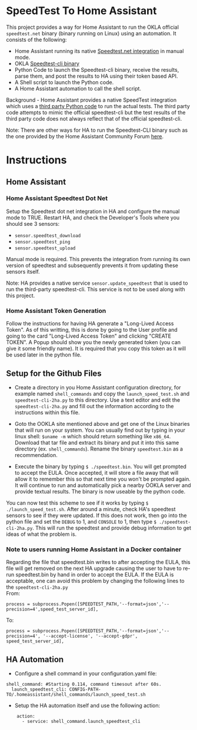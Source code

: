 # SpeedTest To Home Assistant
This project provides a way for Home Assistant to run the OKLA official `speedtest.net` binary (binary running on Linux) using an automation.  It consists of the following:
* Home Assistant running its native [Speedtest.net integration](https://www.home-assistant.io/integrations/speedtestdotnet/) in manual mode.
* OKLA [Speedtest-cli binary](https://www.speedtest.net/apps/cli)
* Python Code to launch the Speedtest-cli binary, receive the results, parse them, and post the results to HA using their token based API.
* A Shell script to launch the Python code.
* A Home Assistant automation to call the shell script.

Background - Home Assistant provides a native SpeedTest integration which uses a [third party Python code](https://github.com/sivel/speedtest-cli) to run the actual tests.  The third party code attempts to mimic the official speedtest-cli but the test results of the third party code does not always reflect that of the official speedtest-cli.  

Note: There are other ways for HA to run the Speedtest-CLI binary such as the one provided by the Home Assistant Community Forum [here](https://community.home-assistant.io/t/add-the-official-speedtest-cli/161915/15).

# Instructions
## Home Assistant 
### Home Assistant Speedtest Dot Net
Setup the Speedtest dot net integration in HA and configure the manual mode to TRUE.  Restart HA, and check the Developer's Tools where you should see 3 sensors:
* `sensor.speedtest_download`
* `sensor.speedtest_ping`
* `sensor.speedtest_upload`

Manual mode is required.  This prevents the integration from running its own version of speedtest and subsequently prevents it from updating these sensors itself.

Note: HA provides a native service `sensor.update_speedtest` that is used to run the third-party speedtest-cli.  This service is not to be used along with this project.

### Home Assistant Token Generation
Follow the instructions for having HA generate a "Long-Lived Access Token".  As of this writting, this is done by going to the User profile and going to the card "Long-Lived Access Token" and clicking "CREATE TOKEN".  A Popup should show you the newly generated token (you can give it some friendly name).  It is required that you copy this token as it will be used later in the python file.

## Setup for the Github Files
* Create a directory in you Home Assistant configuration directory, for example named `shell_commands`  and copy the `launch_speed_test.sh` and `speedtest-cli-2ha.py` to this directory.  Use a text editor and edit the `speedtest-cli-2ha.py` and fill out the information according to the instructions within this file.

* Goto the OOKLA site mentioned above and get one of the Linux binaries that will run on your system.  You can usually find out by typing in your linux shell: `$uname -m`  which should return something like `x86_64`.  Download that tar file and extract its binary and put it into this same directory (ex. `shell_commands`).  Rename the binary `speedtest.bin` as a recommendation.

* Execute the binary by typing `$ ./speedtest.bin`.  You will get prompted to accept the EULA.  Once accepted, it will store a file away that will allow it to remember this so that next time you won't be prompted again.  It will continue to run and automatically pick a nearby OOKLA server and provide textual results.  The binary is now useable by the python code.

You can now test this scheme to see if it works by typing `$ ./launch_speed_test.sh`.  After around a minute, check HA's speedtest sensors to see if they were updated.  If this does not work, then go into the python file and set the `DEBUG` to 1, and `CONSOLE` to 1, then type `$ ./speedtest-cli-2ha.py`.  This will run the speedtest and provide debug information to get ideas of what the problem is.

### Note to users running Home Assistant in a Docker container 
Regarding the file that speedtest.bin writes to after accepting the EULA, this file will get removed on the next HA upgrade causing the user to have to re-run speedtest.bin by hand in order to accept the EULA.  If the EULA is acceptable, one can avoid this problem by changing the following lines to the `speedtest-cli-2ha.py` <br/>
From:
```
process = subprocess.Popen([SPEEDTEST_PATH,'--format=json','--precision=4',speed_test_server_id],
```
To:
```
process = subprocess.Popen([SPEEDTEST_PATH,'--format=json','--precision=4', '--accept-license', '--accept-gdpr', speed_test_server_id],
```

## HA Automation
* Configure a shell command in your configuration.yaml file:
```
shell_command: #Starting 0.114, command timesout after 60s.
  launch_speedtest_cli: CONFIG-PATH-TO/.homeassistant/shell_commands/launch_speed_test.sh
```
* Setup the HA automation itself and use the following action:
```
    action:
      - service: shell_command.launch_speedtest_cli
```
